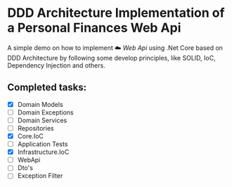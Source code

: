 # DDD Architecture Implementation of a Personal Finances Web Api

A simple demo on how to implement :cloud: *Web Api* using .Net Core based on DDD Architecture by following some develop principles, like SOLID, IoC, Dependency Injection and others.

## Completed tasks:
- [x] Domain Models
- [ ] Domain Exceptions
- [ ] Domain Services
- [ ] Repositories
- [x] Core.IoC
- [ ] Application Tests
- [x] Infrastructure.IoC
- [ ] WebApi
- [ ] Dto's
- [ ] Exception Filter
